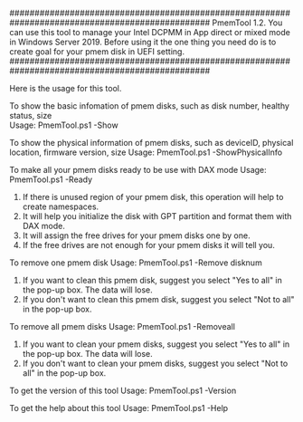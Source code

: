 ################################################################################################
PmemTool 1.2. 
You can use this tool to manage your Intel DCPMM in App direct or mixed mode in Windows Server 2019.
Before using it the one thing you need do is to create goal for your pmem disk in UEFI setting.
################################################################################################

Here is the usage for this tool.

To show the basic infomation of pmem disks, such as disk number, healthy status, size  
Usage: PmemTool.ps1 -Show

To show the physical information of pmem disks, such as deviceID, physical location, firmware version, size
Usage: PmemTool.ps1 -ShowPhysicalInfo

To make all your pmem disks ready to be use with DAX mode
Usage: PmemTool.ps1 -Ready
1) If there is unused region of your pmem disk, this operation will help to create namespaces.
2) It will help you initialize the disk with GPT partition and format them with DAX mode.
3) It will assign the free drives for your pmem disks one by one.
4) If the free drives are not enough for your pmem disks it will tell you.

To remove one pmem disk
Usage: PmemTool.ps1 -Remove disknum
1) If you want to clean this pmem disk, suggest you select "Yes to all" in the pop-up box. The data will lose.
2) If you don't want to clean this pmem disk, suggest you select "Not to all" in the pop-up box. 

To remove all pmem disks
Usage: PmemTool.ps1 -Removeall
1) If you want to clean your pmem disks, suggest you select "Yes to all" in the pop-up box. The data will lose.
2) If you don't want to clean your pmem disks, suggest you select "Not to all" in the pop-up box. 

To get the version of this tool
Usage: PmemTool.ps1 -Version

To get the help about this tool
Usage: PmemTool.ps1 -Help 

